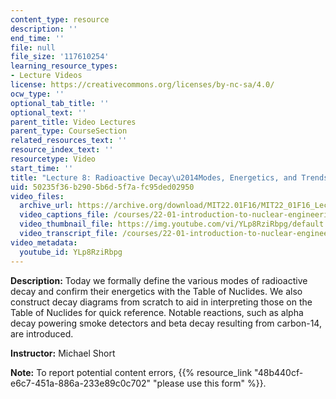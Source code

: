 ```yaml
---
content_type: resource
description: ''
end_time: ''
file: null
file_size: '117610254'
learning_resource_types:
- Lecture Videos
license: https://creativecommons.org/licenses/by-nc-sa/4.0/
ocw_type: ''
optional_tab_title: ''
optional_text: ''
parent_title: Video Lectures
parent_type: CourseSection
related_resources_text: ''
resource_index_text: ''
resourcetype: Video
start_time: ''
title: "Lecture 8: Radioactive Decay\u2014Modes, Energetics, and Trends"
uid: 50235f36-b290-5b6d-5f7a-fc95ded02950
video_files:
  archive_url: https://archive.org/download/MIT22.01F16/MIT22_01F16_Lec08_300k.mp4
  video_captions_file: /courses/22-01-introduction-to-nuclear-engineering-and-ionizing-radiation-fall-2016/cad095cece895ae7aa2f7f3302586cc0_YLp8RziRbpg.vtt
  video_thumbnail_file: https://img.youtube.com/vi/YLp8RziRbpg/default.jpg
  video_transcript_file: /courses/22-01-introduction-to-nuclear-engineering-and-ionizing-radiation-fall-2016/41a605dddc4534df0141eb8987d2544b_YLp8RziRbpg.pdf
video_metadata:
  youtube_id: YLp8RziRbpg
---
```


**Description:** Today we formally define the various modes of radioactive decay and confirm their energetics with the Table of Nuclides. We also construct decay diagrams from scratch to aid in interpreting those on the Table of Nuclides for quick reference. Notable reactions, such as alpha decay powering smoke detectors and beta decay resulting from carbon-14, are introduced.

**Instructor:** Michael Short

**Note:** To report potential content errors, {{% resource_link "48b440cf-e6c7-451a-886a-233e89c0c702" "please use this form" %}}.

